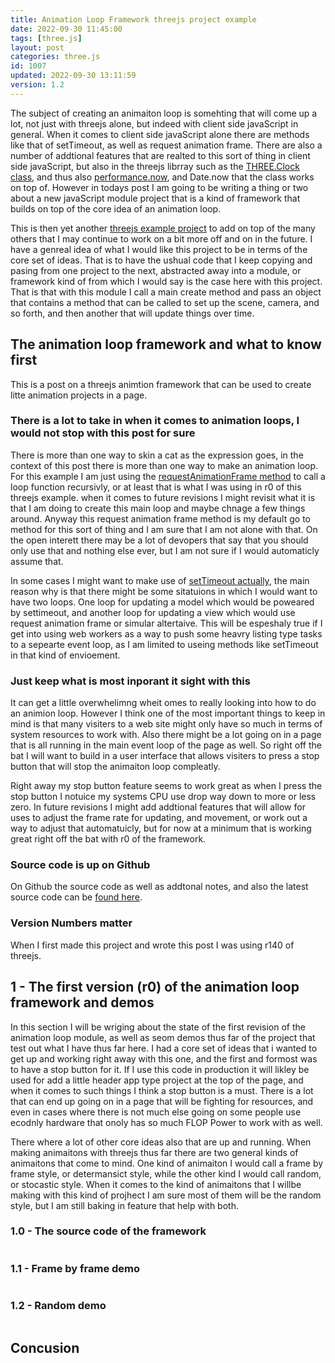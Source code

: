 ```yaml
---
title: Animation Loop Framework threejs project example
date: 2022-09-30 11:45:00
tags: [three.js]
layout: post
categories: three.js
id: 1007
updated: 2022-09-30 13:11:59
version: 1.2
---
```


The subject of creating an animaiton loop is somehting that will come up a lot, not just with threejs alone, but indeed with client side javaScript in general. When it comes to client side javaScript alone there are methods like that of setTimeout, as well as request animation frame. There are also a number of addtional features that are realted to this sort of thing in client side javaScript, but also in the threejs librray such as the [THREE.Clock class](https://threejs.org/docs/#api/en/core/Clock), and thus also [ performance.now](https://developer.mozilla.org/en-US/docs/Web/API/Performance/now), and Date.now that the class works on top of. However in todays post I am going to be writing a thing or two about a new javaScript module project that is a kind of framework that builds on top of the core idea of an animation loop.

This is then yet another [threejs example project](/2021/02/19/threejs-examples/) to add on top of the many others that I may continue to work on a bit more off and on in the future. I have a genreal idea of what I would like this project to be in terms of the core set of ideas. That is to have the ushual code that I keep copying and pasing from one project to the next, abstracted away into a module, or framework kind of from which I would say is the case here with this project. That is that with this module I call a main create method and pass an object that contains a method that can be called to set up the scene, camera, and so forth, and then another that will update things over time.

<!-- more -->

## The animation loop framework and what to know first

This is a post on a threejs animtion framework that can be used to create litte animation projects in a page. 

### There is a lot to take in when it comes to animation loops, I would not stop with this post for sure

There is more than one way to skin a cat as the expression goes, in the context of this post there is more than one way to make an animation loop. For this example I am just using the [requestAnimationFrame method](/2018/03/13/js-request-animation-frame/) to call a loop function recursivly, or at least that is what I was using in r0 of this threejs example. when it comes to future revisions I might revisit what it is that I am doing to create this main loop and maybe chnage a few things around. Anyway this request animation frame method is my default go to method for this sort of thing and I am sure that I am not alone with that. On the open interett there may be a lot of devopers that say that you should only use that and nothing else ever, but I am not sure if I would automaticly assume that. 

In some cases I might want to make use of [setTimeout actually](/2018/12/06/js-settimeout/), the main reason why is that there might be some sitatuions in which I would want to have two loops. One loop for updating a model which would be poweared by settimeout, and another loop for updating a view which would use request animation frame or simular altertaive. This will be espeshaly true if I get into using web workers as a way to push some heavry listing type tasks to a sepearte event loop, as I am limited to useing methods like setTimeout in that kind of envioement.

### Just keep what is most inporant it sight with this

It can get a little overwhelimng wheit omes to really looking into how to do an animion loop. However I think one of the most important things to keep in mind is that many visiters to a web site might only have so much in terms of system resources to work with. Also there might be a lot going on in a page that is all running in the main event loop of the page as well. So right off the bat I will want to build in a user interface that allows visiters to press a stop button that will stop the animaiton loop compleatly. 

Right away my stop button feature seems to work great as when I press the stop button I notuice my systems CPU use drop way down to more or less zero. In future revisions I might add addtional features that will allow for uses to adjust the frame rate for updating, and movement, or work out a way to adjust that automatuicly, but for now at a minimum that is working great right off the bat with r0 of the framework.

### Source code is up on Github

On Github the source code as well as addtonal notes, and also the latest source code can be [found here](https://github.com/dustinpfister/test_threejs/tree/master/views/forpost/threejs-examples-animation-loop-module).

### Version Numbers matter

When I first made this project and wrote this post I was using r140 of threejs.

## 1 - The first version (r0) of the animation loop framework and demos

In this section I will be wriging about the state of the first revision of the animation loop module, as well as seom demos thus far of the project that test out what I have thus far here. I had a core set of ideas that i wanted to get up and working right away with this one, and the first and formost was to have a stop button for it. If I use this code in production it will likley be used for add a little header app type project at the top of the page, and when it comes to such things I think a stop button is a must. There is a lot that can end up going on in a page that will be fighting for resources, and even in cases where there is not much else going on some people use ecodnly hardware that onoly has so much FLOP Power to work with as well.

There where a lot of other core ideas also that are up and running. When making animaitons with threejs thus far there are two general kinds of animaitons that come to mind. One kind of animaiton I would call a frame by frame style, or determansict style, while the other kind I would call random, or stocastic style. When it comes to the kind of animaitons that I willbe making with this kind of projhect I am sure most of them will be the random style, but I am still baking in feature that help with both.

### 1.0 - The source code of the framework

```js
```

### 1.1 - Frame by frame demo

```js
```

### 1.2 - Random demo

```js
```

## Concusion




